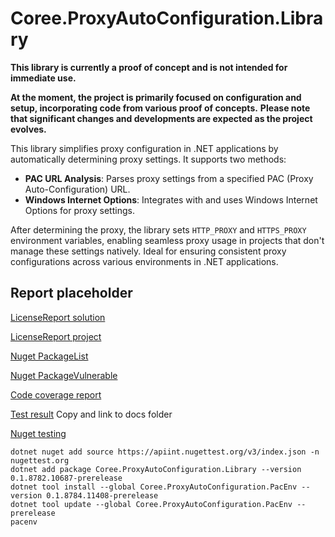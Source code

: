 # Coree.ProxyAutoConfiguration.Library

**This library is currently a proof of concept and is not intended for immediate use.**

**At the moment, the project is primarily focused on configuration and setup, incorporating code from various proof of concepts.**
**Please note that significant changes and developments are expected as the project evolves.**

This library simplifies proxy configuration in .NET applications by automatically determining proxy settings. It supports two methods:

- **PAC URL Analysis**: Parses proxy settings from a specified PAC (Proxy Auto-Configuration) URL.
- **Windows Internet Options**: Integrates with and uses Windows Internet Options for proxy settings.

After determining the proxy, the library sets `HTTP_PROXY` and `HTTPS_PROXY` environment variables, enabling seamless proxy usage in projects that don't manage these settings natively. Ideal for ensuring consistent proxy configurations across various environments in .NET applications.

## Report placeholder

[LicenseReport solution](https://github.com/carsten-riedel/Coree.ProxyAutoConfiguration.Library/blob/main/src/Coree.ProxyAutoConfiguration.Library.MSTest/LicenseReport/license_sln.md)

[LicenseReport project](https://github.com/carsten-riedel/Coree.ProxyAutoConfiguration.Library/blob/main/src/Coree.ProxyAutoConfiguration.Library.MSTest/LicenseReport/license_prj.md)

[Nuget PackageList](https://github.com/carsten-riedel/Coree.ProxyAutoConfiguration.Library/blob/main/src/Coree.ProxyAutoConfiguration.Library.MSTest/NugetReport/PackageList.txt)

[Nuget PackageVulnerable](https://github.com/carsten-riedel/Coree.ProxyAutoConfiguration.Library/blob/main/src/Coree.ProxyAutoConfiguration.Library.MSTest/NugetReport/PackageVulnerable.txt)

[Code coverage report](https://github.com/carsten-riedel/Coree.ProxyAutoConfiguration.Library/blob/main/src/Coree.ProxyAutoConfiguration.Library.MSTest/ReportGeneratorOutput/SummaryGithub.md)

[Test result](https://github.com/carsten-riedel/Coree.ProxyAutoConfiguration.Library/blob/main/src/Coree.ProxyAutoConfiguration.Library.MSTest/MSTestResults/result.html)
Copy and link to docs folder


[Nuget testing](https://int.nugettest.org/)
```
dotnet nuget add source https://apiint.nugettest.org/v3/index.json -n nugettest.org
dotnet add package Coree.ProxyAutoConfiguration.Library --version 0.1.8782.10687-prerelease
dotnet tool install --global Coree.ProxyAutoConfiguration.PacEnv --version 0.1.8784.11408-prerelease
dotnet tool update --global Coree.ProxyAutoConfiguration.PacEnv --prerelease
pacenv
```
